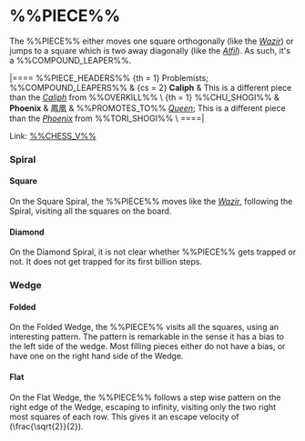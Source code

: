 # %%PIECE%%

The %%PIECE%% either moves one square orthogonally (like the
[*Wazir*](wazir.html)) or jumps to a square which is two
away diagonally (like the [*Alfil*](alfil.html)).
As such, it's a %%COMPOUND_LEAPER%%.

|====
%%PIECE_HEADERS%%
  {th = 1}  Problemists; %%COMPOUND_LEAPERS%%
& {cs = 2}  **Caliph**
&           This is a different piece than the [*Caliph*](oec_caliph.html)
            from %%OVERKILL%% \\
  {th = 1}  %%CHU_SHOGI%%
&           **Phoenix** & &#x9CF3;&#x51F0;
&           %%PROMOTES_TO%% [*Queen*](queen.html); This is a different
            piece than the [*Phoenix*](king.html?piece=phoenix_tori) from
            %%TORI_SHOGI%% \\
====|

Link: [%%CHESS_V%%](#piece:caliph)

### Spiral

#### Square

On the Square Spiral, the %%PIECE%% moves like the [*Wazir*](wazir.html),
following the Spiral, visiting all the squares on the board.

#### Diamond

On the Diamond Spiral, it is not clear whether %%PIECE%% gets trapped
or not. It does not get trapped for its first billion steps.

### Wedge

#### Folded

On the Folded Wedge, the %%PIECE%% visits all the squares, using
an interesting pattern. The pattern is remarkable in the sense it
has a bias to the left side of the wedge. Most filling pieces
either do not have a bias, or have one on the right hand side of
the Wedge.

#### Flat

On the Flat Wedge, the %%PIECE%% follows a step wise pattern
on the right edge of the Wedge, escaping to infinity, visiting
only the two right most squares of each row. This gives it an
escape velocity of \(\frac{\sqrt{2}}{2}\).
